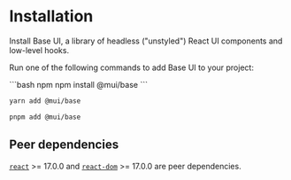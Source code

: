 # Installation

<p class="description">Install Base UI, a library of headless ("unstyled") React UI components and low-level hooks.</p>

Run one of the following commands to add Base UI to your project:

<codeblock>
```bash npm
npm install @mui/base
```

```bash yarn
yarn add @mui/base
```

```bash pnpm
pnpm add @mui/base
```

</codeblock>

## Peer dependencies

<!-- #react-peer-version -->

[`react`](https://www.npmjs.com/package/react) >= 17.0.0 and [`react-dom`](https://www.npmjs.com/package/react-dom) >= 17.0.0 are peer dependencies.
